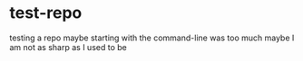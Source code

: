 # test-repo
testing a repo
maybe starting with the command-line was too much
maybe I am not as sharp as I used to be
